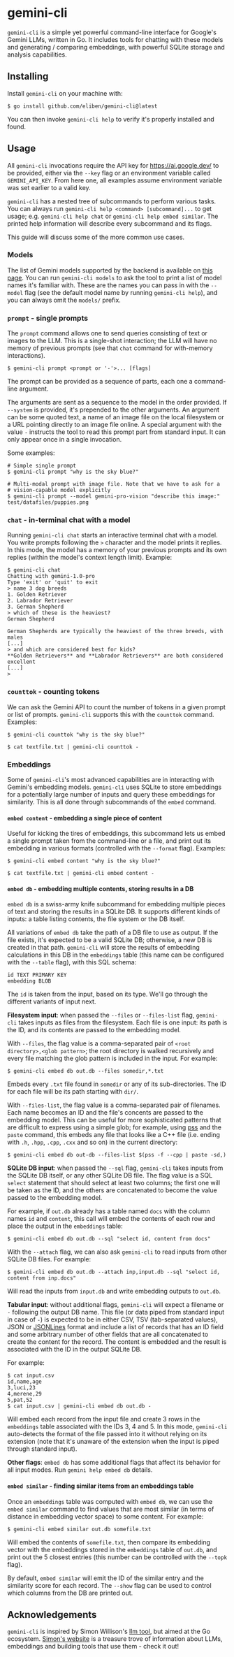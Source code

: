 # gemini-cli

`gemini-cli` is a simple yet powerful command-line interface for Google's Gemini LLMs,
written in Go. It includes tools for chatting with these models and
generating / comparing embeddings, with powerful SQLite storage and analysis capabilities.

## Installing

Install `gemini-cli` on your machine with:

```
$ go install github.com/eliben/gemini-cli@latest
```

You can then invoke `gemini-cli help` to verify it's properly installed and found.

## Usage

All `gemini-cli` invocations require the API key for https://ai.google.dev/ to be provided,
either via the `--key` flag or an environment variable called `GEMINI_API_KEY`. From here
one, all examples assume environment variable was set earlier to a valid key.

`gemini-cli` has a nested tree of subcommands to perform various tasks. You can always
run `gemini-cli help <command> [subcommand]...` to get usage; e.g. `gemini-cli help chat`
or `gemini-cli help embed similar`. The printed help information will describe every
subcommand and its flags.

This guide will discuss some of the more common use cases.

### Models

The list of Gemini models supported by the backend is available on [this page](https://ai.google.dev/models/gemini).
You can run `gemini-cli models` to ask the tool to print a list of model names it's familiar
with. These are the names you can pass in with the `--model` flag (see the default model
name by running `gemini-cli help`), and you can always omit the `models/` prefix.

### `prompt` - single prompts

The `prompt` command allows one to send queries consisting of text or images to the LLM.
This is a single-shot interaction; the LLM will have no memory of previous prompts (see
that `chat` command for with-memory interactions).

```
$ gemini-cli prompt <prompt or '-'>... [flags]
```

The prompt can be provided as a sequence of parts, each one a command-line argument.

The arguments are sent as a sequence to the model in the order provided.
If `--system` is provided, it's prepended to the other arguments. An argument
can be some quoted text, a name of an image file on the local filesystem or
a URL pointing directly to an image file online. A special argument with
the value `-` instructs the tool to read this prompt part from standard input.
It can only appear once in a single invocation.

Some examples:

```
# Simple single prompt
$ gemini-cli prompt "why is the sky blue?"

# Multi-modal prompt with image file. Note that we have to ask for a
# vision-capable model explicitly
$ gemini-cli prompt --model gemini-pro-vision "describe this image:" test/datafiles/puppies.png
```

### `chat` - in-terminal chat with a model

Running `gemini-cli chat` starts an interactive terminal chat with a model. You write
prompts following the `>` character and the model prints it replies. In this mode, the model
has a memory of your previous prompts and its own replies (within the model's context length
limit). Example:

```
$ gemini-cli chat
Chatting with gemini-1.0-pro
Type 'exit' or 'quit' to exit
> name 3 dog breeds
1. Golden Retriever
2. Labrador Retriever
3. German Shepherd
> which of these is the heaviest?
German Shepherd

German Shepherds are typically the heaviest of the three breeds, with males
[...]
> and which are considered best for kids?
**Golden Retrievers** and **Labrador Retrievers** are both considered excellent
[...]
> 
```

### `counttok` - counting tokens

We can ask the Gemini API to count the number of tokens in a given prompt or list of prompts.
`gemini-cli` supports this with the `counttok` command. Examples:

```
$ gemini-cli counttok "why is the sky blue?"

$ cat textfile.txt | gemini-cli counttok -
```

### Embeddings

Some of `gemini-cli`'s most advanced capabilities are in interacting with Gemini's embedding
models. `gemini-cli` uses SQLite to store embeddings for a potentially large number of inputs
and query these embeddings for similarity. This is all done through subcommands of the `embed`
command.

#### `embed content` - embedding a single piece of content

Useful for kicking the tires of embeddings, this subcommand lets us embed a single prompt taken
from the command-line or a file, and print out its embedding in various formats (controlled with
the `--format` flag). Examples:

```
$ gemini-cli embed content "why is the sky blue?"

$ cat textfile.txt | gemini-cli embed content -
```

#### `embed db` - embedding multiple contents, storing results in a DB

`embed db` is a swiss-army knife subcommand for embedding multiple pieces of text and storing the
results in a SQLite DB. It supports different kinds of inputs: a table listing contents,
the file system or the DB itself.

All variations of `embed db` take the path of a DB file to use as output. If the file exists, it's
expected to be a valid SQLite DB; otherwise, a new DB is created in that path. `gemini-cli` will
store the results of embedding calculations in this DB in the `embeddings` table (this name can
be configured with the `--table` flag), with this SQL schema:

```
id TEXT PRIMARY KEY
embedding BLOB
```

The `id` is taken from the input, based on its type. We'll go through the different variants of
input next.

**Filesystem input**: when passed the `--files` or `--files-list` flag, `gemini-cli` takes inputs
as files from the filesystem. Each file is one input: its path is the ID, and its contents are
passed to the embedding model.

With `--files`, the flag value is a comma-separated pair of `<root directory>,<glob pattern>`;
the root directory is walked recursively and every file matching the glob pattern is included
in the input. For example:

```
$ gemini-cli embed db out.db --files somedir,*.txt
```

Embeds every `.txt` file found in `somedir` or any of its sub-directories. The ID for each file will
be its path starting with `dir/`.

With `--files-list`, the flag value is a comma-separated pair of filenames. Each name becomes an
ID and the file's concents are passed to the embedding model. This can be useful for more
sophisticated patterns that are difficult to express using a simple glob; for example, using
[pss](https://github.com/eliben/pss/) and the `paste` command, this embeds any file that looks
like a C++ file (i.e. ending with `.h`, `.hpp`, `.cpp`, `.cxx` and so on) in the current directory:

```
$ gemini-cli embed db out-db --files-list $(pss -f --cpp | paste -sd,)
```

**SQLite DB input**: when passed the `--sql` flag, `gemini-cli` takes inputs from the SQLite
DB itself, or any other SQLite DB file. The flag value is a SQL `select` statement that should
select at least two columns; the first one will be taken as the ID, and the others are
concatenated to become the value passed to the embedding model.

For example, if `out.db` already has a table named `docs` with the column names `id` and `content`,
this call will embed the contents of each row and place the output in the `embeddings` table:

```
$ gemini-cli embed db out.db --sql "select id, content from docs"
```

With the `--attach` flag, we can also ask `gemini-cli` to read inputs from other SQLite DB files.
For example:

```
$ gemini-cli embed db out.db --attach inp,input.db --sql "select id, content from inp.docs"
```

Will read the inputs from `input.db` and write embedding outputs to `out.db`.

**Tabular input**: without additional flags, `gemini-cli` will expect a filename or `-` following
the output DB name. This file (or data piped from standard input in case of `-`) is expected to
be in either CSV, TSV (tab-separated values), JSON or [JSONLines](https://jsonlines.org/) format
and include a list of records that has an ID field and some arbitrary number of other fields that
are all concatenated to create the content for the record. The content is embedded and the result
is associated with the ID in the output SQLite DB.

For example:

```
$ cat input.csv
id,name,age
3,luci,23
4,merene,29
5,pat,52
$ cat input.csv | gemini-cli embed db out.db -
```

Will embed each record from the input file and create 3 rows in the `embeddings` table associated
with the IDs 3, 4 and 5. In this mode, `gemini-cli` auto-detects the format of the file passed
into it without relying on its extension (note that it's unaware of the extension when the input
is piped through standard input).

**Other flags**: `embed db` has some additional flags that affect its behavior for all input
modes. Run `gemini help embed db` details.

#### `embed similar` - finding similar items from an embeddings table

Once an `embeddings` table was computed with `embed db`, we can use the `embed similar` command
to find values that are most similar (in terms of distance in embedding vector space) to some
content. For example:

```
$ gemini-cli embed similar out.db somefile.txt
```

Will embed the contents of `somefile.txt`, then compare its embedding vector with the embeddings
stored in the `embeddings` table of `out.db`, and print out the 5 closest entries (this number can
be controlled with the `--topk` flag).

By default, `embed similar` will emit the ID of the similar entry and the similarity score for
each record. The `--show` flag can be used to control which columns from the DB are printed out.


## Acknowledgements

`gemini-cli` is inspired by Simon Willison's [llm tool](https://llm.datasette.io/en/stable/), but
aimed at the Go ecosystem. [Simon's website](https://simonwillison.net/) is a treasure trove of
information about LLMs, embeddings and building tools that use them - check it out!
